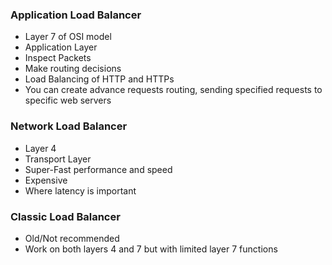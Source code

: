 ### Application Load Balancer

* Layer 7 of OSI model
* Application Layer
* Inspect Packets
* Make routing decisions
* Load Balancing of HTTP and HTTPs
* You can create advance requests routing, sending specified requests to specific web servers



### Network Load Balancer

* Layer 4
* Transport Layer
* Super-Fast performance and speed
* Expensive
* Where latency is important

### Classic Load Balancer

* Old/Not recommended
* Work on both layers 4 and 7 but with limited layer 7 functions

